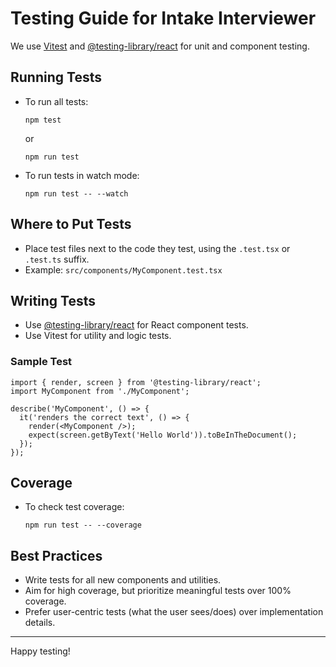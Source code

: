# Testing Guide for Intake Interviewer

We use [Vitest](https://vitest.dev/) and [@testing-library/react](https://testing-library.com/docs/react-testing-library/intro/) for unit and component testing.

## Running Tests

- To run all tests:
  ```
  npm test
  ```
  or
  ```
  npm run test
  ```
- To run tests in watch mode:
  ```
  npm run test -- --watch
  ```

## Where to Put Tests
- Place test files next to the code they test, using the `.test.tsx` or `.test.ts` suffix.
- Example: `src/components/MyComponent.test.tsx`

## Writing Tests
- Use [@testing-library/react](https://testing-library.com/docs/react-testing-library/intro/) for React component tests.
- Use Vitest for utility and logic tests.

### Sample Test
```tsx
import { render, screen } from '@testing-library/react';
import MyComponent from './MyComponent';

describe('MyComponent', () => {
  it('renders the correct text', () => {
    render(<MyComponent />);
    expect(screen.getByText('Hello World')).toBeInTheDocument();
  });
});
```

## Coverage
- To check test coverage:
  ```
  npm run test -- --coverage
  ```

## Best Practices
- Write tests for all new components and utilities.
- Aim for high coverage, but prioritize meaningful tests over 100% coverage.
- Prefer user-centric tests (what the user sees/does) over implementation details.

---
Happy testing! 